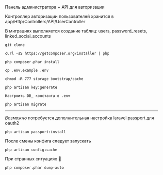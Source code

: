 Панель администратора + API для авторизации

Контроллер авторизации пользователей хранится в app/Http/Controllers/API/UserController

В миграциях выполняется создание таблиц: users, password_resets, linked_social_accounts

```
git clone

curl -sS https://getcomposer.org/installer | php

php composer.phar install

cp .env.example .env

chmod -R 777 storage bootstrap/cache

php artisan key:generate

Настроить DB_ константы в .env

php artisan migrate
```
---
*Возможно* потребуется дополнительная настройка laravel passport для oauth2

```
php artisan passport:install
```

После смены конфига следует запускать

```
php artisan config:cache
```

При странных ситуациях 🤯

```
php composer.phar dump-auto
```
